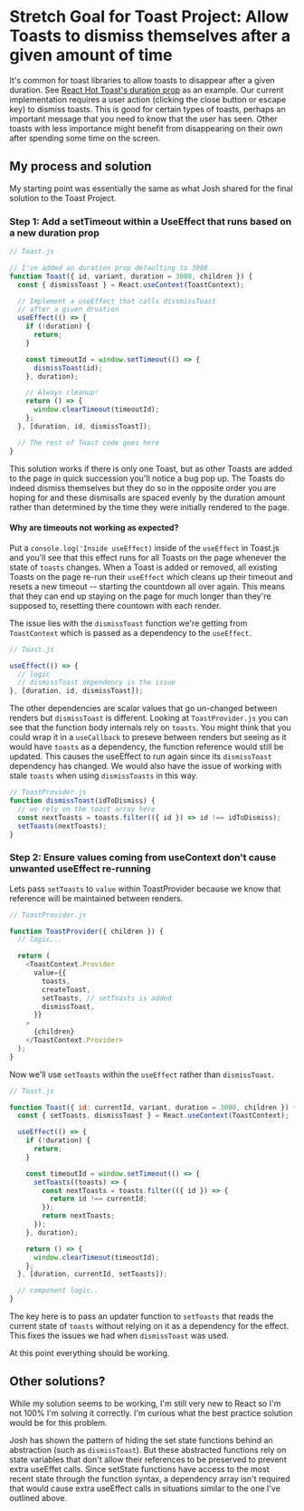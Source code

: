 # Stretch Goal for Toast Project: Allow Toasts to dismiss themselves after a given amount of time

It's common for toast libraries to allow toasts to disappear after a given duration. See [React Hot Toast's duration prop](https://react-hot-toast.com/docs/toast#default-durations) as an example. Our current implementation requires a user action (clicking the close button or escape key) to dismiss toasts. This is good for certain types of toasts, perhaps an important message that you need to know that the user has seen. Other toasts with less importance might benefit from disappearing on their own after spending some time on the screen.

## My process and solution

My starting point was essentially the same as what Josh shared for the final solution to the Toast Project.

### Step 1: Add a setTimeout within a UseEffect that runs based on a new duration prop

```js
// Toast.js

// I've added an duration prop defaulting to 3000
function Toast({ id, variant, duration = 3000, children }) {
  const { dismissToast } = React.useContext(ToastContext);

  // Implement a useEffect that calls dissmissToast
  // after a given druation
  useEffect(() => {
    if (!duration) {
      return;
    }

    const timeoutId = window.setTimeout(() => {
      dismissToast(id);
    }, duration);

    // Always cleanup!
    return () => {
      window.clearTimeout(timeoutId);
    };
  }, [duration, id, dismissToast]);

  // The rest of Toast code goes here
}
```

This solution works if there is only one Toast, but as other Toasts are added to the page in quick succession you'll notice a bug pop up. The Toasts do indeed dismiss themselves but they do so in the opposite order you are hoping for and these dismisalls are spaced evenly by the duration amount rather than determined by the time they were initially rendered to the page.

#### Why are timeouts not working as expected?

Put a `console.log('Inside useEffect)` inside of the `useEffect` in Toast.js and you'll see that this effect runs for all Toasts on the page whenever the state of `toasts` changes. When a Toast is added or removed, all existing Toasts on the page re-run their `useEffect` which cleans up their timeout and resets a new timeout -- starting the countdown all over again. This means that they can end up staying on the page for much longer than they're supposed to, resetting there countown with each render.

The issue lies with the `dismissToast` function we're getting from `ToastContext` which is passed as a dependency to the `useEffect`.

```js
// Toast.js

useEffect(() => {
  // logic
  // dismissToast dependency is the issue
}, [duration, id, dismissToast]);
```

The other dependencies are scalar values that go un-changed between renders but `dismissToast` is different. Looking at `ToastProvider.js` you can see that the function body internals rely on `toasts`. You might think that you could wrap it in a `useCallback` to preseve between renders but seeing as it would have `toasts` as a dependency, the function reference would still be updated. This causes the useEffect to run again since its `dismissToast` dependency has changed. We would also have the issue of working with stale `toasts` when using `dismissToasts` in this way.

```js
// ToastProvider.js
function dismissToast(idToDismiss) {
  // we rely on the toast array here
  const nextToasts = toasts.filter(({ id }) => id !== idToDismiss);
  setToasts(nextToasts);
}
```

### Step 2: Ensure values coming from useContext don't cause unwanted useEffect re-running

Lets pass `setToasts` to `value` within ToastProvider because we know that reference will be maintained between renders.

```js
// ToastProvider.js

function ToastProvider({ children }) {
  // logic...

  return (
    <ToastContext.Provider
      value={{
        toasts,
        createToast,
        setToasts, // setToasts is added
        dismissToast,
      }}
    >
      {children}
    </ToastContext.Provider>
  );
}
```

Now we'll use `setToasts` within the `useEffect` rather than `dismissToast`.

```js
// Toast.js

function Toast({ id: currentId, variant, duration = 3000, children }) {
  const { setToasts, dismissToast } = React.useContext(ToastContext);

  useEffect(() => {
    if (!duration) {
      return;
    }

    const timeoutId = window.setTimeout(() => {
      setToasts((toasts) => {
        const nextToasts = toasts.filter(({ id }) => {
          return id !== currentId;
        });
        return nextToasts;
      });
    }, duration);

    return () => {
      window.clearTimeout(timeoutId);
    };
  }, [duration, currentId, setToasts]);

  // component logic..
}
```

The key here is to pass an updater function to `setToasts` that reads the current state of `toasts` without relying on it as a dependency for the effect. This fixes the issues we had when `dismissToast` was used.

At this point everything should be working.

## Other solutions?

While my solution seems to be working, I'm still very new to React so I'm not 100% I'm solving it correctly. I'm curious what the best practice solution would be for this problem.

Josh has shown the pattern of hiding the set state functions behind an abstraction (such as `dismissToast`). But these abstracted functions rely on state variables that don't allow their references to be preserved to prevent extra useEffet calls. Since setState functions have access to the most recent state through the function syntax, a dependency array isn't required that would cause extra useEffect calls in situations similar to the one I've outlined above.
